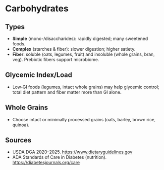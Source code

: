# Carbohydrates

## Types
- **Simple** (mono-/disaccharides): rapidly digested; many sweetened foods.
- **Complex** (starches & fiber): slower digestion; higher satiety.
- **Fiber**: soluble (oats, legumes, fruit) and insoluble (whole grains, bran, veg). Prebiotic fibers support microbiome.

## Glycemic Index/Load
- Low‑GI foods (legumes, intact whole grains) may help glycemic control; total diet pattern and fiber matter more than GI alone.

## Whole Grains
- Choose intact or minimally processed grains (oats, barley, brown rice, quinoa).

## Sources
- USDA DGA 2020–2025. https://www.dietaryguidelines.gov
- ADA Standards of Care in Diabetes (nutrition). https://diabetesjournals.org/care
